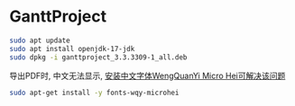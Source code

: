 # GanttProject

```bash
sudo apt update
sudo apt install openjdk-17-jdk
sudo dpkg -i ganttproject_3.3.3309-1_all.deb 
```

导出PDF时, 中文无法显示, [安装中文字体WengQuanYi Micro Hei可解决该问题](https://github.com/bardsoftware/ganttproject/issues/1460)

```bash
sudo apt-get install -y fonts-wqy-microhei
```
